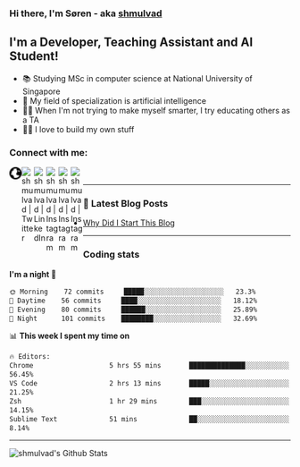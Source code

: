 ### Hi there, I'm Søren - aka [shmulvad][website]

## I'm a Developer, Teaching Assistant and AI Student!
- 📚 Studying MSc in computer science at National University of Singapore
- 🧠 My field of specialization is artificial intelligence
- 👨‍🏫 When I'm not trying to make myself smarter, I try educating others as a TA
- 👨‍💻 I love to build my own stuff

### Connect with me:

[<img align="left" alt="shmulvad.com" width="22px" src="https://raw.githubusercontent.com/iconic/open-iconic/master/svg/globe.svg" />][website]

[<img align="left" alt="shmulvad | Twitter" width="22px" src="https://cdn.jsdelivr.net/npm/simple-icons@v3/icons/twitter.svg" />][twitter]

[<img align="left" alt="shmulvad | LinkedIn" width="22px" src="https://cdn.jsdelivr.net/npm/simple-icons@v3/icons/linkedin.svg" />][linkedin]

[<img align="left" alt="shmulvad | Instagram" width="22px" src="https://cdn.jsdelivr.net/npm/simple-icons@v3/icons/instagram.svg" />][instagram]

[<img align="left" alt="shmulvad | Instagram" width="22px" src="https://cdn.jsdelivr.net/npm/simple-icons@v3/icons/stackoverflow.svg" />][stackOverflow]

[<img align="left" alt="shmulvad | Instagram" width="22px" src="https://cdn.jsdelivr.net/npm/simple-icons@v3/icons/gmail.svg" />][mail]

<br />

---

### 📕 Latest Blog Posts
<!-- BLOG-POST-LIST:START -->
- [Why Did I Start This Blog](https://shmulvad.com/blog/why-did-start-this-blog)
<!-- BLOG-POST-LIST:END -->

---

### Coding stats
<!--START_SECTION:waka-->
**I'm a night 🦉** 

```text
🌞 Morning    72 commits     █████░░░░░░░░░░░░░░░░░░░░   23.3% 
🌆 Daytime    56 commits     ████░░░░░░░░░░░░░░░░░░░░░   18.12% 
🌃 Evening    80 commits     ██████░░░░░░░░░░░░░░░░░░░   25.89% 
🌙 Night      101 commits    ████████░░░░░░░░░░░░░░░░░   32.69%

```


📊 **This week I spent my time on** 

```text
🔥 Editors: 
Chrome                   5 hrs 55 mins       ██████████████░░░░░░░░░░░   56.45% 
VS Code                  2 hrs 13 mins       █████░░░░░░░░░░░░░░░░░░░░   21.25% 
Zsh                      1 hr 29 mins        ███░░░░░░░░░░░░░░░░░░░░░░   14.15% 
Sublime Text             51 mins             ██░░░░░░░░░░░░░░░░░░░░░░░   8.14%

```


<!--END_SECTION:waka-->

---

<img align="left" alt="shmulvad's Github Stats" src="https://github-readme-stats.vercel.app/api?username=shmulvad&show_icons=true&hide_border=true" />




[website]: https://shmulvad.com
[twitter]: https://twitter.com/shmulvad
[linkedin]: https://linkedin.com/in/shmulvad
[instagram]: https://instagram.com/shmulvad
[stackOverflow]: https://stackoverflow.com/users/9248793/shmulvad
[mail]: mailto:shmulvad@gmail.com
